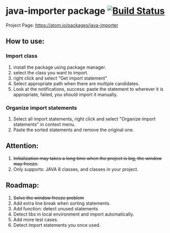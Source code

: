 # java-importer package [![Build Status](https://travis-ci.org/CodeMySky/java-importer.svg?branch=master)](https://travis-ci.org/CodeMySky/java-importer)
Project Page: https://atom.io/packages/java-importer 

## How to use:
### Import class
1. install the package using package manager.
2. select the class you want to import.
3. right click and select "Get import statement"
  1. Select appropriate path when there are multiple candidates.
4. Look at the notifications, success: paste the statement to wherever it is appropriate, failed, you should import it manually.

### Organize import statements
1. Select all import statements, right click and select "Organize import statements" in context menu.
2. Paste the sorted statements and remove the original one.

## Attention:
1. ~~Initialization may takes a long time when the project is big, the window may freeze.~~
2. Only supports: JAVA 8 classes, and classes in your project.

## Roadmap:
1. ~~Solve the window freeze problem~~
2. Add extra line break when sorting statements.
3. Add function: detect unused statements
4. Detect libs in local environment and import automatically.
5. Add more test cases.
6. Detect import statements you once used.
